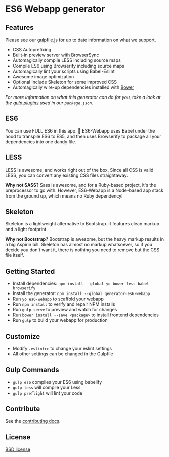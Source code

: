 # ES6 Webapp generator

## Features

Please see our [gulpfile.js](app/templates/gulpfile.js) for up to date information on what we support.

* CSS Autoprefixing
* Built-in preview server with BrowserSync
* Automagically compile LESS including source maps
* Compile ES6 using Browserify including source maps
* Automagically lint your scripts using Babel-Eslint
* Awesome image optimization
* Optional Include Skeleton for some improved CSS
* Automagically wire-up dependencies installed with [Bower](http://bower.io)

*For more information on what this generator can do for you, take a look at the [gulp plugins](app/templates/_package.json) used in our `package.json`.*

## ES6

You can use FULL ES6 in this app. :facepunch: ES6-Webapp uses Babel under the hood to transpile ES6 to ES5, and then uses Browserify to package all your dependencies into one dandy file.

## LESS

LESS is awesome, and works right out of the box. Since all CSS is valid LESS, you can convert any existing CSS files straightaway.

**Why not SASS?** Sass is awesome, and for a Ruby-based project, it's the preprocessor to go with. However, ES6-Webapp is a Node-based app stack from the ground up, which means no Ruby dependency!

## Skeleton

Skeleton is a lightweight alternative to Bootstrap. It features clean markup and a light footprint.

**Why not Bootstrap?** Bootstrap is awesome, but the heavy markup results in a big Aspirin bill. Skeleton has almost no markup whatsoever, so if you decide you don't want it, there is nothing you need to remove but the CSS file itself.


## Getting Started

- Install dependencies: `npm install --global yo bower less babel browserify`
- Install the generator: `npm install --global generator-es6-webapp`
- Run `yo es6-webapp` to scaffold your webapp
- Run `npm install` to verify and repair NPM installs
- Run `gulp serve` to preview and watch for changes
- Run `bower install --save <package>` to install frontend dependencies
- Run `gulp` to build your webapp for production

## Customize

- Modify `.eslintrc` to change your eslint settings
- All other settings can be changed in the Gulpfile

## Gulp Commands

- `gulp es6` compiles your ES6 using babelify
- `gulp less` will compile your Less
- `gulp preflight` will lint your code

## Contribute

See the [contributing docs](contributing.md).


## License

[BSD license](http://opensource.org/licenses/bsd-license.php)
